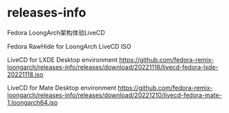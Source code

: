 # releases-info

Fedora LoongArch架构体验LiveCD

Fedora RawHide for LoongArch LiveCD ISO

LiveCD for LXDE Desktop environment
https://github.com/fedora-remix-loongarch/releases-info/releases/download/20221118/livecd-fedora-lxde-20221118.iso

LiveCD for Mate Desktop environment
https://github.com/fedora-remix-loongarch/releases-info/releases/download/20221210/livecd-fedora-mate-1.loongarch64.iso
